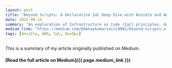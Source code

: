 ```yaml
---
layout: post
title: "Beyond Scripts: A Declarative IaC Deep Dive with Ansible and AWS"
date: 2025-09-15
summary: "An exploration of Infrastructure as Code (IaC) principles, demonstrating how to use Ansible and AWS for a declarative, reliable, and scalable cloud infrastructure."
medium_link: "https://medium.com/@abhaykumarsaini9982/beyond-scripts-a-declarative-iac-deep-dive-with-ansible-and-aws-e605f989a6a1"
tags: [Ansible, AWS, IaC, DevOps]
---
```


This is a summary of my article originally published on Medium. 

#### [Read the full article on Medium]({{ page.medium_link }})
